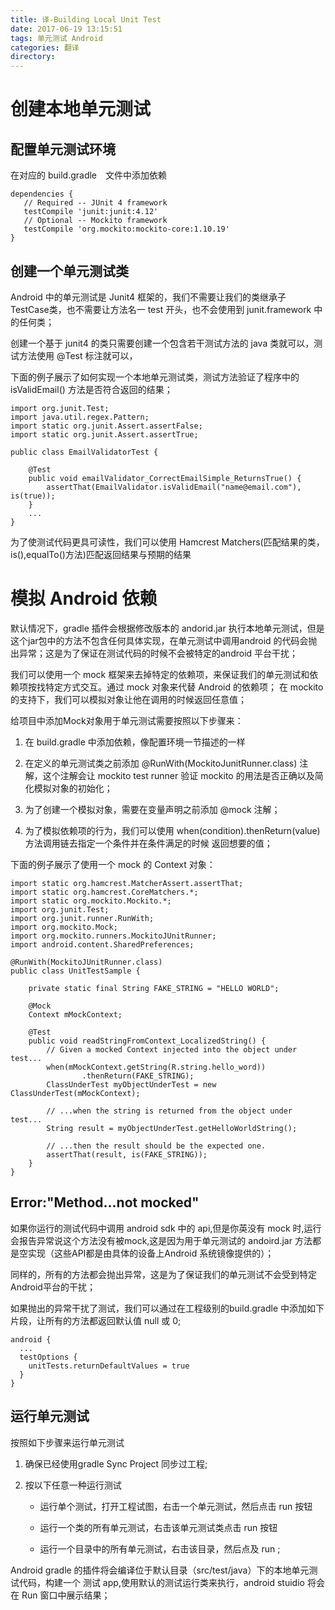 ```yaml
---
title: 译-Building Local Unit Test
date: 2017-06-19 13:15:51
tags: 单元测试 Android
categories: 翻译
directory:
---
```


# 创建本地单元测试

## 配置单元测试环境
 在对应的 build.gradle　文件中添加依赖
```
dependencies {
   // Required -- JUnit 4 framework
   testCompile 'junit:junit:4.12'
   // Optional -- Mockito framework
   testCompile 'org.mockito:mockito-core:1.10.19'
}
```
## 创建一个单元测试类
  Android 中的单元测试是 Junit4 框架的，我们不需要让我们的类继承子 TestCase类，也不需要让方法名一 test 开头，也不会使用到 junit.framework 中的任何类；

  创建一个基于 junit4 的类只需要创建一个包含若干测试方法的 java 类就可以，测试方法使用 @Test 标注就可以，

  下面的例子展示了如何实现一个本地单元测试类，测试方法验证了程序中的 isValidEmail() 方法是否符合返回的结果；
```
import org.junit.Test;
import java.util.regex.Pattern;
import static org.junit.Assert.assertFalse;
import static org.junit.Assert.assertTrue;

public class EmailValidatorTest {

    @Test
    public void emailValidator_CorrectEmailSimple_ReturnsTrue() {
        assertThat(EmailValidator.isValidEmail("name@email.com"), is(true));
    }
    ...
}
```
 为了使测试代码更具可读性，我们可以使用 Hamcrest Matchers(匹配结果的类，is(),equalTo()方法)匹配返回结果与预期的结果

 # 模拟 Android 依赖

  默认情况下，gradle 插件会根据修改版本的 andorid.jar 执行本地单元测试，但是这个jar包中的方法不包含任何具体实现，在单元测试中调用android 的代码会抛出异常；这是为了保证在测试代码的时候不会被特定的android 平台干扰；

  我们可以使用一个 mock 框架来去掉特定的依赖项，来保证我们的单元测试和依赖项按找特定方式交互。通过 mock 对象来代替 Android 的依赖项； 在 mockito 的支持下，我们可以模拟对象让他在调用的时候返回任意值；

  给项目中添加Mock对象用于单元测试需要按照以下步骤来：

  1. 在 build.gradle 中添加依赖，像配置环境一节描述的一样

  2. 在定义的单元测试类之前添加 @RunWith(MockitoJunitRunner.class) 注解，这个注解会让 mockito test runner 验证 mockito 的用法是否正确以及简化模拟对象的初始化；

  3. 为了创建一个模拟对象，需要在变量声明之前添加 @mock 注解；

  4. 为了模拟依赖项的行为，我们可以使用 when(condition).thenReturn(value) 方法调用链去指定一个条件并在条件满足的时候
    返回想要的值；

  下面的例子展示了使用一个 mock 的 Context 对象：


```
import static org.hamcrest.MatcherAssert.assertThat;
import static org.hamcrest.CoreMatchers.*;
import static org.mockito.Mockito.*;
import org.junit.Test;
import org.junit.runner.RunWith;
import org.mockito.Mock;
import org.mockito.runners.MockitoJUnitRunner;
import android.content.SharedPreferences;

@RunWith(MockitoJUnitRunner.class)
public class UnitTestSample {

    private static final String FAKE_STRING = "HELLO WORLD";

    @Mock
    Context mMockContext;

    @Test
    public void readStringFromContext_LocalizedString() {
        // Given a mocked Context injected into the object under test...
        when(mMockContext.getString(R.string.hello_word))
                .thenReturn(FAKE_STRING);
        ClassUnderTest myObjectUnderTest = new ClassUnderTest(mMockContext);

        // ...when the string is returned from the object under test...
        String result = myObjectUnderTest.getHelloWorldString();

        // ...then the result should be the expected one.
        assertThat(result, is(FAKE_STRING));
    }
}
```

## Error:"Method...not mocked"

  如果你运行的测试代码中调用 android sdk 中的 api,但是你英没有 mock 时,运行会报告异常说这个方法没有被mock,这是因为用于单元测试的 andoird.jar 方法都是空实现（这些API都是由具体的设备上Android 系统镜像提供的）；

  同样的，所有的方法都会抛出异常，这是为了保证我们的单元测试不会受到特定Android平台的干扰；

   如果抛出的异常干扰了测试，我们可以通过在工程级别的build.gradle 中添加如下片段，让所有的方法都返回默认值 null 或 0;

```
android {
  ...
  testOptions {
    unitTests.returnDefaultValues = true
  }
}
```

## 运行单元测试

  按照如下步骤来运行单元测试

  1. 确保已经使用gradle Sync Project 同步过工程;

  2. 按以下任意一种运行测试

      * 运行单个测试，打开工程试图，右击一个单元测试，然后点击 run 按钮

      * 运行一个类的所有单元测试，右击该单元测试类点击 run 按钮

      * 运行一个目录中的所有单元测试，右击该目录，然后点及 run ;


  Android gradle 的插件将会编译位于默认目录（src/test/java）下的本地单元测试代码，构建一个 测试 app,使用默认的测试运行类来执行，android stuidio 将会在 Run 窗口中展示结果；